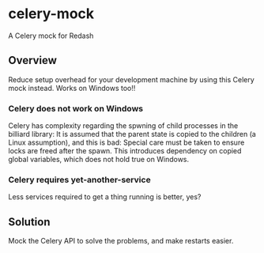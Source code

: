 # celery-mock
A Celery mock for Redash

## Overview

Reduce setup overhead for your development machine by using this Celery mock instead. Works on Windows too!!

### Celery does not work on Windows

Celery has complexity regarding the spwning of child processes in the billiard library: It is assumed that the parent state is copied to the children (a Linux assumption), and this is bad: Special care must be taken to ensure locks are freed after the spawn. This introduces dependency on copied global variables, which does not hold true on Windows. 

### Celery requires yet-another-service

Less services required to get a thing running is better, yes?

## Solution

Mock the Celery API to solve the problems, and make restarts easier.

